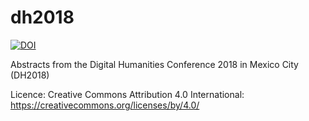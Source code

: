 # dh2018

<a href="https://doi.org/10.5281/zenodo.1344340"><img src="https://zenodo.org/badge/DOI/10.5281/zenodo.1344340.svg" alt="DOI"></a>

Abstracts from the Digital Humanities Conference 2018 in Mexico City (DH2018)

Licence: Creative Commons Attribution 4.0 International: https://creativecommons.org/licenses/by/4.0/

